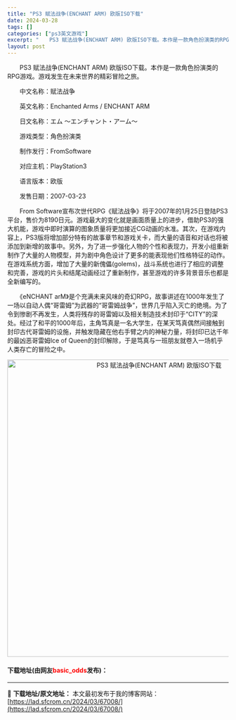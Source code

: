 ```yaml
---
title: "PS3 赋法战争(ENCHANT ARM) 欧版ISO下载"
date: 2024-03-28
tags: []
categories: ["ps3英文游戏"]
excerpt: "　　PS3 赋法战争(ENCHANT ARM) 欧版ISO下载。本作是一款角色扮演类的RPG游戏。游戏发生在未来世界的精彩冒险之旅。 　　中文名称：赋法战争 　　英文名称：Enchanted Arms / ENCHANT ARM 　　日文名称：エム ～エンチャント・アーム～ 　　游戏类型：角色扮演类&hellip;"
layout: post
---
```


 <p>　　PS3 赋法战争(ENCHANT ARM) 欧版ISO下载。本作是一款角色扮演类的RPG游戏。游戏发生在未来世界的精彩冒险之旅。</p> <p>　　中文名称：赋法战争</p> <p>　　英文名称：Enchanted Arms / ENCHANT ARM</p> <p>　　日文名称：エム ～エンチャント・アーム～</p> <p>　　游戏类型：角色扮演类</p> <p>　　制作发行：FromSoftware</p> <p>　　对应主机：PlayStation3</p> <p>　　语言版本：欧版</p> <p>　　发售日期：2007-03-23</p> <p>　　From Software宣布次世代RPG《赋法战争》将于2007年的1月25日登陆PS3平台，售价为8190日元。游戏最大的变化就是画面质量上的进步，借助PS3的强大机能，游戏中即时演算的图象质量将更加接近CG动画的水准。其次，在游戏内容上，PS3版将增加部分特有的故事章节和游戏关卡，而大量的语音和对话也将被添加到新增的故事中。另外，为了进一步强化人物的个性和表现力，开发小组重新制作了大量的人物模型，并为剧中角色设计了更多的能表现他们性格特征的动作。在游戏系统方面，增加了大量的新傀儡(golems)，战斗系统也进行了相应的调整和完善，游戏的片头和结尾动画经过了重新制作，甚至游戏的许多背景音乐也都是全新编写的。</p> <p>　　《eNCHANT arM》是个充满未来风味的奇幻RPG，故事讲述在1000年发生了一场以自动人偶&ldquo;哥雷姆&rdquo;为武器的&ldquo;哥雷姆战争&rdquo;，世界几乎陷入灭亡的绝境。为了令到惨剧不再发生，人类将残存的哥雷姆以及相关制造技术封印于&ldquo;CITY&rdquo;的深处。经过了和平的1000年后，主角笃真是一名大学生，在某天笃真偶然间接触到封印古代哥雷姆的设施，并触发隐藏在他右手臂之内的神秘力量，将封印已达千年的最凶恶哥雷姆Ice of Queen的封印解除，于是笃真与一班朋友就卷入一场机乎人类存亡的冒险之中。</p> <p align="center"><img align="" border="0" src="https://lad.sfcrom.cn/wp-content/uploads/2024/03/20240328_66051d260b07c.png" width="675" alt="PS3 赋法战争(ENCHANT ARM) 欧版ISO下载" /></p> <p><h4>下载地址(由网友<font color="red">basic_odds</font>发布)：</h4></p> 

---
📖 **下载地址/原文地址：** 本文最初发布于我的博客网站：[https://lad.sfcrom.cn/2024/03/67008/](https://lad.sfcrom.cn/2024/03/67008/)
